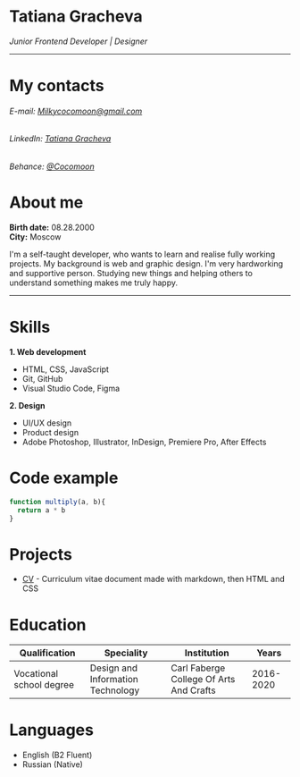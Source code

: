 # Tatiana Gracheva
*Junior Frontend Developer | Designer*

---

# My contacts
###### E-mail: [Milkycocomoon@gmail.com](https://mail.google.com/mail/u/4/#inbox?compose=CllgCKCDkpLgxFpLpDRltmnWjsQdNBrZlSSlGsCvgTRhhpQRwQMglbsbpVnHkcTldpKtghgFPGq)
###### LinkedIn: [Tatiana Gracheva](https://www.linkedin.com/in/tatiana-g-36675a202/)
###### Behance: [@Cocomoon](https://www.behance.net/cocomoon)

# About me
**Birth date:** 08.28.2000  
**City:** Moscow  

I'm a self-taught developer, who wants to learn and realise fully working projects. My background is web and graphic design. I'm very hardworking and supportive person. Studying new things and helping others to understand something makes me truly happy.

---

# Skills
__1. Web development__
* HTML, CSS, JavaScript
* Git, GitHub
* Visual Studio Code, Figma

__2. Design__
* UI/UX design
* Product design
* Adobe Photoshop, Illustrator, InDesign, Premiere Pro, After Effects

# Code example

```js
function multiply(a, b){
  return a * b
}
```

# Projects
* [CV](https://github.com/milkycocomoon/rsschool-cv) - Curriculum vitae document made with markdown, then HTML and CSS 

# Education

Qualification|Speciality|Institution|Years
-------------|-------------|--------------|--------------
Vocational school degree|Design and Information Technology|Carl Faberge College Of Arts And Crafts| 2016-2020

# Languages
* English (B2 Fluent)
* Russian (Native)
